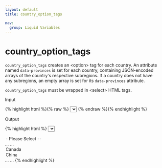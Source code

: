 ```yaml
---
layout: default
title: country_option_tags

nav:
  group: Liquid Variables
---
```


# country_option_tags

<code>country_option_tags</code> creates an &#60;option&#62; tag for each country. An attribute named <code>data-provinces</code> is set for each country, containing JSON-encoded arrays of the country's respective subregions. If a country does not have any subregions, an empty array is set for its <code>data-provinces</code> attribute.

<code>country_option_tags</code> must be wrapped in &#60;select&#62; HTML tags.


<p class="input">Input</p>

{% highlight html %}{% raw %}
<select name="country">
  {{ country_option_tags }}
</select>
{% endraw %}{% endhighlight %}

<p class="output">Output</p>

{% highlight html %}
<select name="country">
  <option value"" data-provinces="[]">- Please Select --</option>
  ...
  ...
  <option value="Canada" data-provinces="["Alberta","British Columbia","Manitoba","New Brunswick","Newfoundland","Northwest Territories","Nova Scotia","Nunavut","Ontario","Prince Edward Island","Quebec","Saskatchewan","Yukon"]">Canada</option>
  <option value="China" data-provinces="[]">China</option>
  ...
  ...
</select>
{% endhighlight %}

